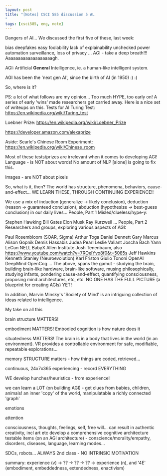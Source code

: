 ```yaml
---
layout: post
title: "[Notes] CSCI 585 discussion 5 AL
"
tags: [csci585, eng, note]
---
```



Dangers of AI...
We discussed the first five of these, last week:

bias
deepfakes
easy foolability
lack of explainability
unchecked power
automation
surveillance, loss of privacy
...
A*G*I - take a deep breath!!!
Aaaaaaaaaaaaaaaaaaagh.

AGI: Artificial **General** Intelligence, ie. a human-like intelligent system.

AGI has been the 'next gen AI', since the birth of AI (in 1950) :) :(

So, where is it?

PS: a lot of what follows are my opinion...
Too much HYPE, too early on!
A series of early 'wins' made researchers get carried away. Here is a nice set of writeups on this.
Tests for AI
Turing Test: https://en.wikipedia.org/wiki/Turing_test

Loebner Prize: https://en.wikipedia.org/wiki/Loebner_Prize

https://developer.amazon.com/alexaprize

Aside: Searle's Chinese Room Experiment: https://en.wikipedia.org/wiki/Chinese_room

Most of these tests/prizes are irrelevant when it comes to developing AGI!
Language - is NOT about words!
No amount of NLP [alone] is going to fix this.










Images - are NOT about pixels

So, what is it, then?
The world has structure, phenomena, behaviors, cause-and-effect... WE LEARN THESE, THROUGH CONTINUING EXPERIENCE!!

We use a mix of induction (generalize -> likely conclusion), deduction (reason -> guaranteed conclusion), abduction (hypothesize -> best-guess conclusion) in our daily lives...
People, Part 1
Misled/clueless/hype-y:

Stephen Hawking
Bill Gates
Elon Musk
Ray Kurzweil
...
People, Part 2
Researchers and groups, exploring various aspects of AGI:

Paul Rosembloom (SOAR, Sigma)
Arthur Toga
Daniel Dennett
Gary Marcus
Alison Gopnik
Demis Hassabis
Judea Pearl
Leslie Valiant
Joscha Bach
Yann LeCun
NELL
BabyX
Allen Institute
Josh Tenenbaum, also https://www.youtube.com/watch?v=7ROelYvo8f0&t=5085s
Jeff Hawkins
Kenneth Stanley (Neuroevolution)
Karl Friston
Giulio Tononi
OpenAI
DeepMind
OpenCog
...
The above, spans the gamut - studying the brain, building brain-like hardware, brain-like software, musing philosophically, studying infants, pondering cause-and-effect, quantifying consciousness, proposing mind architectures, etc, etc. NO ONE HAS THE FULL PICTURE (a blueprint for creating AGIs) YET!

In addition, Marvin Minsky's 'Society of Mind' is an intriguing collection of ideas related to intelligence.

My take on all this

brain structure MATTERS!

embodiment MATTERS! Embodied cognition is how nature does it

situatedness MATTERS! The brain is in a body that lives in the world (in an environment). VR provides a controllable environment for safe, modifiable, repeatable explorations...

memory STRUCTURE matters - how things are coded, retrieved...

continuous, 24x7x365 experiencing - record EVERYTHING

WE develop hunches/heuristics - from experience!

we can learn a LOT (on building AGI) - get clues from babies, children, animals!
an inner 'copy' of the world, manipulatable
a richly connected 'graph'

emotions

attention

consciousness, thoughts, feelings, self, free will...
can result in authentic creativity, incl art etc
develop a comprehensive cognitive architecture
testable items (on an AGI architecture) - conscience/morality/empathy, disorders, diseases, language, learning modes...

SDCs, robots... ALWAYS 2nd class - NO INTRINSIC MOTIVATION

summary: experience (v) -> ?? -> ?? -> ?? -> experience (n), and '4E' (embodiment, embeddedness, extendedness, enactivism)